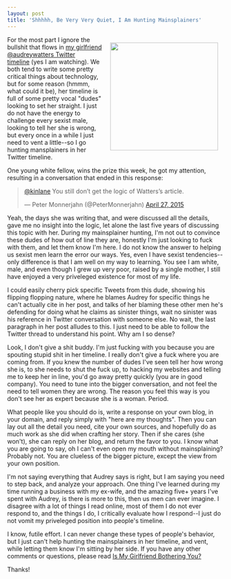 ```yaml
---
layout: post
title: 'Shhhhh, Be Very Very Quiet, I Am Hunting Mainsplainers'
---
```

<p><img style="padding: 15px;" src="http://kinlane-productions.s3.amazonaws.com/api-evangelist-site/blog/Elmer_fudd.jpg" alt="" width="250" align="right" /></p>
<p>For the most part I ignore the bullshit that flows in <a href="https://twitter.com/audreywatters">my girlfriend @audreywatters Twitter timeline</a>&nbsp;(yes I am watching). We both tend to write some pretty critical things about technology, but for some reason (hmmm, what could it be), her timeline is full of some pretty vocal "dudes" looking to set her straight. I just do not have the energy to challenge every sexist male, looking to tell her she is wrong, but every once in a while I just need to vent a little--so I go hunting mansplainers in her Twitter timeline.&nbsp;</p>
<p>One young white fellow, wins the prize this week, he got my attention, resulting in a conversation that ended in this response:</p>
<blockquote class="twitter-tweet" lang="en">
<p><a href="https://twitter.com/kinlane">@kinlane</a> You still don&rsquo;t get the logic of Watters&rsquo;s article.</p>
&mdash; Peter Monnerjahn (@PeterMonnerjahn) <a href="https://twitter.com/PeterMonnerjahn/status/592670879093530625">April 27, 2015</a></blockquote>
<script src="http://platform.twitter.com/widgets.js"></script>
<p>Yeah, the days she was writing that, and were discussed all the details, gave me no insight into the logic, let alone the last five years of discussing this topic with her. During my mainsplainer hunting, I'm not out to convince these dudes of how out of line they are, honestly I'm just looking to fuck with them, and let them know I'm here. I do not know the answer to helping us sexist men learn the error our ways. Yes, even I have sexist tendencies--only difference is that I am well on my way to learning. You see I am white, male, and even though I grew up very poor, raised by a single mother, I still have enjoyed a very priveleged existence for most of my life.&nbsp;</p>
<p>I could easily cherry pick specific Tweets from this dude, showing his flipping flopping nature, where he blames Audrey for specific things he can't actually cite in her post, and talks of her blaming these other men he's defending for doing what he claims as sinister things, wait no sinister was his reference in Twitter conversation with someone else. No wait, the last paragraph in her post alludes to this. I just need to be able to follow the Twitter thread to understand his point. Why am I so dense?</p>
<p>Look, I don't give a shit buddy. I'm just fucking with you because you are spouting stupid shit in her timeline. I really don't give a fuck where you are coming from. If you knew the number of dudes I've seen tell her how wrong she is, to she needs to shut the fuck up, to hacking my websites and telling me to keep her in line, you'd go away pretty quickly (you are in good company). You need to tune into the bigger conversation, and not feel the need to tell women they are wrong. The reason you feel this way is you don't see her as expert because she is a woman. Period.&nbsp;</p>
<p>What people like you should do is, write a response on your own blog, in your domain, and reply simply with "here are my thoughts". Then you can lay out all the detail you need, cite your own sources, and hopefully do as much work as she did when crafting her story. Then if she cares (she won't), she can reply on her blog, and return the favor to you. I know what you are going to say, oh I can't even open my mouth without mainsplaining? Probably not. You are clueless of the bigger picture, except the view from your own position.</p>
<p>I'm not saying everything that Audrey says is right, but I am saying you need to step back, and analyze your approach. One thing I've learned during my time running a business with my ex-wife, and the amazing five+ years I've spent with Audrey, is there is more to this, then us men can ever imagine. I disagree with a lot of things I read online, most of them I do not ever respond to, and the things I do, I critically evaluate how I respond--I just do not vomit my priveleged position into people's timeline.&nbsp;</p>
<p>I know, futile effort. I can never change these types of people's behavior, but I just can't help hunting the mainsplainers in her timeline, and vent, while letting them know I'm sitting by her side. If you have any other comments or questions, please read <a href="http://kinlane.com/2014/10/24/is-my-girlfriend-bothering-you/">Is My Girlfriend Bothering You?</a></p>
<p>Thanks!</p>